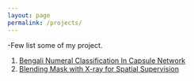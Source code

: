 ```yaml
---
layout: page
permalink: /projects/
---
```


-Few list some of my project. 

1. [Bengali Numeral Classification In Capsule Network](https://www.kaggle.com/ipythonx/bengali-numeral-classification-in-capsule-network)
2. [Blending Mask with X-ray for Spatial Supervision](https://www.kaggle.com/ipythonx/blending-mask-with-x-ray-for-spatial-supervision)







